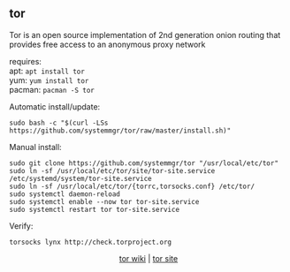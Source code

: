 ## tor  
  
Tor is an open source implementation of 2nd generation onion routing that provides free access to an anonymous proxy network  
  
requires:    
apt: ```apt install tor```  
yum: ```yum install tor```  
pacman: ```pacman -S tor```  
  
Automatic install/update:
```
sudo bash -c "$(curl -LSs https://github.com/systemmgr/tor/raw/master/install.sh)"
```
Manual install:
```
sudo git clone https://github.com/systemmgr/tor "/usr/local/etc/tor"
sudo ln -sf /usr/local/etc/tor/site/tor-site.service /etc/systemd/system/tor-site.service
sudo ln -sf /usr/local/etc/tor/{torrc,torsocks.conf} /etc/tor/
sudo systemctl daemon-reload
sudo systemctl enable --now tor tor-site.service
sudo systemctl restart tor tor-site.service
```
Verify:  
```
torsocks lynx http://check.torproject.org
```
  
  
<p align=center>
  <a href="https://wiki.archlinux.org/index.php/tor" target="_blank">tor wiki</a>  |  
  <a href="https://www.torproject.org/" target="_blank">tor site</a>
</p>  
    
